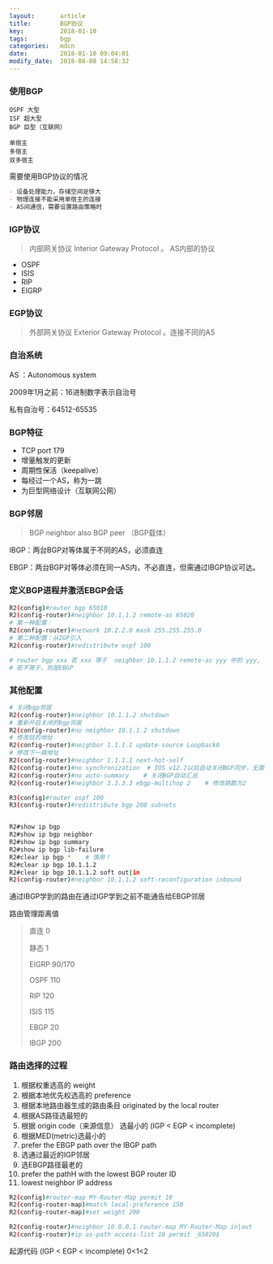 ```yaml
---
layout:       article
title:        BGP协议
key:          2018-01-10
tags:         bgp
categories:   mdcn
date:         2018-01-10 09:04:01
modify_date:  2018-08-08 14:58:32
---
```


### 使用BGP

```
OSPF 大型
ISF 超大型
BGP 巨型（互联网）

单宿主
多宿主
双多宿主
```

需要使用BGP协议的情况

```markdown
- 设备处理能力，存储空间足够大
- 物理连接不能采用单宿主的连接
- AS间通信，需要设置路由策略时
```

<!--more-->

### IGP协议

> 内部网关协议 Interior Gateway Protocol 。 AS内部的协议

- OSPF
- ISIS
- RIP
- EIGRP

### EGP协议

> 外部网关协议 Exterior Gateway Protocol 。连接不同的AS

### 自治系统

AS ：Autonomous system

2009年1月之前：16进制数字表示自治号

私有自治号：64512-65535

### BGP特征

- TCP port 179
- 增量触发的更新
- 周期性保活（keepalive）
- 每经过一个AS，称为一跳
- 为巨型网络设计（互联网公网）

### BGP邻居

> BGP neighbor also BGP peer （BGP载体）

IBGP：两台BGP对等体属于不同的AS，必须直连

EBGP：两台BGP对等体必须在同一AS内，不必直连，但需通过IBGP协议可达。

### 定义BGP进程并激活EBGP会话

```sh
R2(config)#router bgp 65010
R2(config-router)#neighbor 10.1.1.2 remote-as 65020
# 第一种配置：
R2(config-router)#network 10.2.2.0 mask 255.255.255.0
# 第二种配置：从IGP引入
R2(config-router)#redistribute ospf 100

# router bgp xxx 若 xxx 等于  neighbor 10.1.1.2 remote-as yyy 中的 yyy, 则是IBGP。
# 若不等于，则是EBGP
```

### 其他配置 

``` sh
# 关闭bgp邻居
R2(config-router)#neighbor 10.1.1.2 shutdown
# 重新开启关闭的bgp邻居
R2(config-router)#no neighbor 10.1.1.2 shutdown
# 修改目的地址
R2(config-router)#neighbor 1.1.1.1 update-source Loopback0
# 修改下一跳地址
R2(config-router)#neighbor 1.1.1.1 next-hot-self
R2(config-router)#no synchronization  # IOS v12.2以后自动关闭BGP同步，无需配此条
R2(config-router)#no auto-summary    # 关闭BGP自动汇总
R2(config-router)#neighbor 3.3.3.3 ebgp-multihop 2    # 修改跳数为2

R3(config)#router ospf 100
R3(config-router)#redistribute bgp 200 subnets


R2#show ip bgp
R2#show ip bgp neighbor
R2#show ip bgp summary
R2#show ip bgp lib-failure
R2#clear ip bgp *    # 慎用！
R2#clear ip bgp 10.1.1.2
R2#clear ip bgp 10.1.1.2 soft out|in
R2(config-router)#neighbor 10.1.1.2 soft-reconfiguration inbound

```

通过IBGP学到的路由在通过IGP学到之前不能通告给EBGP邻居

路由管理距离值

> 直连 0
>
> 静态 1
>
> EIGRP 90/170
>
> OSPF 110
>
> RIP 120
>
> ISIS 115
>
> EBGP 20
>
> IBGP 200

### 路由选择的过程

1. 根据权重选高的 weight
2. 根据本地优先权选高的 preference
3. 根据本地路由器生成的路由条目 originated by the local router
4. 根据AS路径选最短的
5. 根据 origin code（来源信息） 选最小的 (IGP < EGP < incomplete)
6. 根据MED(metric)选最小的
7. prefer the EBGP path over the IBGP path
8. 选通过最近的IGP邻居
9. 选EBGP路径最老的
10. prefer the pathH with the lowest BGP router ID
11. lowest neighbor IP address

```sh
R2(config)#router-map MY-Router-Map permit 10
R2(config-router-map)#match local-preference 150
R2(config-router-map)#set weight 200

R2(config-router)#neighbor 10.0.0.1 router-map MY-Router-Map in|out
R2(config-router)#ip as-path access-list 10 permit _65020$

```

起源代码 (IGP < EGP < incomplete) 0<1<2